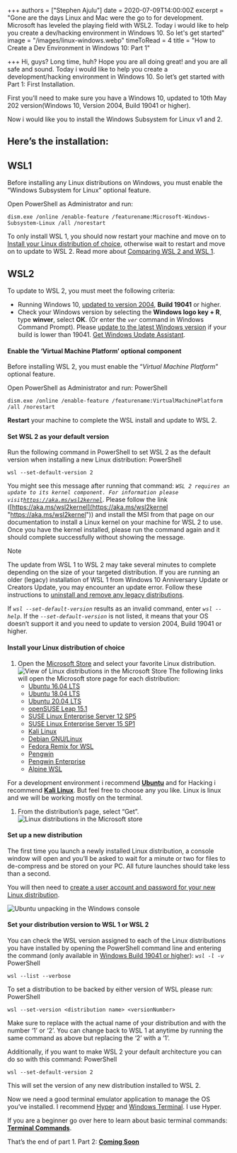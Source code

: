 +++
authors = ["Stephen Ajulu"]
date = 2020-07-09T14:00:00Z
excerpt = "Gone are the days Linux and Mac were the go to for development. Microsoft has leveled the playing field with WSL2. Today i would like to help you create a dev/hacking environment in Windows 10. So let's get started"
image = "/images/linux-windows.webp"
timeToRead = 4
title = "How to Create a Dev Environment in Windows 10: Part 1"

+++
Hi, guys? Long time, huh? Hope you are all doing great! and you are all safe and sound. Today i would like to help you create a development/hacking environment in Windows 10. So let’s get started with Part 1: First Installation.

First you’ll need to make sure you have a Windows 10, updated to 10th May 202 version(Windows 10, Version 2004, Build 19041 or higher).

Now i would like you to install the Windows Subsystem for Linux v1 and 2.

## Here’s the installation:

## WSL1

Before installing any Linux distributions on Windows, you must enable the “Windows Subsystem for Linux” optional feature.

Open PowerShell as Administrator and run:

    dism.exe /online /enable-feature /featurename:Microsoft-Windows-Subsystem-Linux /all /norestart

To only install WSL 1, you should now restart your machine and move on to [Install your Linux distribution of choice](https://docs.microsoft.com/en-us/windows/wsl/install-win10#install-your-linux-distribution-of-choice), otherwise wait to restart and move on to update to WSL 2. Read more about [Comparing WSL 2 and WSL 1](https://docs.microsoft.com/en-us/windows/wsl/compare-versions).

## WSL2

To update to WSL 2, you must meet the following criteria:

* Running Windows 10, [updated to version 2004](https://ajulusthoughts.wordpress.com/2020/07/09/how-to-create-a-dev-environment-in-windows-10-part-1/windowsupdate), **Build 19041** or higher.
* Check your Windows version by selecting the **Windows logo key + R**, type **winver**, select **OK**. (Or enter the _`ver`_ command in Windows Command Prompt). Please [update to the latest Windows version](https://ajulusthoughts.wordpress.com/2020/07/09/how-to-create-a-dev-environment-in-windows-10-part-1/windowsupdate) if your build is lower than 19041. [Get Windows Update Assistant](https://www.microsoft.com/software-download/windows10).

#### Enable the ‘Virtual Machine Platform’ optional component

Before installing WSL 2, you must enable the “_Virtual Machine Platform_” optional feature.

Open PowerShell as Administrator and run: PowerShell

    dism.exe /online /enable-feature /featurename:VirtualMachinePlatform /all /norestart


**Restart** your machine to complete the WSL install and update to WSL 2.

#### Set WSL 2 as your default version

Run the following command in PowerShell to set WSL 2 as the default version when installing a new Linux distribution: PowerShell

    wsl --set-default-version 2

You might see this message after running that command: _`WSL 2 requires an update to its kernel component. For information please visit`_[_`https://aka.ms/wsl2kernel`_](https://aka.ms/wsl2kernel "https://aka.ms/wsl2kernel"). Please follow the link ([https://aka.ms/wsl2kernel](https://aka.ms/wsl2kernel "https://aka.ms/wsl2kernel")) and install the MSI from that page on our documentation to install a Linux kernel on your machine for WSL 2 to use. Once you have the kernel installed, please run the command again and it should complete successfully without showing the message.

Note

The update from WSL 1 to WSL 2 may take several minutes to complete depending on the size of your targeted distribution. If you are running an older (legacy) installation of WSL 1 from Windows 10 Anniversary Update or Creators Update, you may encounter an update error. Follow these instructions to [uninstall and remove any legacy distributions](https://docs.microsoft.com/en-us/windows/wsl/install-legacy#uninstallingremoving-the-legacy-distro).

If _`wsl --set-default-version`_ results as an invalid command, enter _`wsl --help`_. If the _`--set-default-version`_ is not listed, it means that your OS doesn’t support it and you need to update to version 2004, Build 19041 or higher.

#### Install your Linux distribution of choice

1. Open the [Microsoft Store](https://aka.ms/wslstore) and select your favorite Linux distribution. ![View of Linux distributions in the Microsoft Store](https://docs.microsoft.com/en-us/windows/wsl/media/store.png) The following links will open the Microsoft store page for each distribution:
   * [Ubuntu 16.04 LTS](https://www.microsoft.com/store/apps/9pjn388hp8c9)
   * [Ubuntu 18.04 LTS](https://www.microsoft.com/store/apps/9N9TNGVNDL3Q)
   * [Ubuntu 20.04 LTS](https://www.microsoft.com/store/apps/9n6svws3rx71)
   * [openSUSE Leap 15.1](https://www.microsoft.com/store/apps/9NJFZK00FGKV)
   * [SUSE Linux Enterprise Server 12 SP5](https://www.microsoft.com/store/apps/9MZ3D1TRP8T1)
   * [SUSE Linux Enterprise Server 15 SP1](https://www.microsoft.com/store/apps/9PN498VPMF3Z)
   * [Kali Linux](https://www.microsoft.com/store/apps/9PKR34TNCV07)
   * [Debian GNU/Linux](https://www.microsoft.com/store/apps/9MSVKQC78PK6)
   * [Fedora Remix for WSL](https://www.microsoft.com/store/apps/9n6gdm4k2hnc)
   * [Pengwin](https://www.microsoft.com/store/apps/9NV1GV1PXZ6P)
   * [Pengwin Enterprise](https://www.microsoft.com/store/apps/9N8LP0X93VCP)
   * [Alpine WSL](https://www.microsoft.com/store/apps/9p804crf0395)

For a development environment i recommend [**Ubuntu**](https://www.microsoft.com/store/apps/9n6svws3rx71) and for Hacking i recommend [**Kali Linux**](https://www.microsoft.com/store/apps/9PKR34TNCV07). But feel free to choose any you like. Linux is linux and we will be working mostly on the terminal.

1. From the distribution’s page, select “Get”. ![Linux distributions in the Microsoft store](https://docs.microsoft.com/en-us/windows/wsl/media/ubuntustore.png)

#### Set up a new distribution

The first time you launch a newly installed Linux distribution, a console window will open and you’ll be asked to wait for a minute or two for files to de-compress and be stored on your PC. All future launches should take less than a second.

You will then need to [create a user account and password for your new Linux distribution](https://docs.microsoft.com/en-us/windows/wsl/user-support).

![Ubuntu unpacking in the Windows console](https://docs.microsoft.com/en-us/windows/wsl/media/ubuntuinstall.png)

#### Set your distribution version to WSL 1 or WSL 2

You can check the WSL version assigned to each of the Linux distributions you have installed by opening the PowerShell command line and entering the command (only available in [Windows Build 19041 or higher](https://ajulusthoughts.wordpress.com/2020/07/09/how-to-create-a-dev-environment-in-windows-10-part-1/windowsupdate)): _`wsl -l -v`_ PowerShell

    wsl --list --verbose

To set a distribution to be backed by either version of WSL please run: PowerShell

    wsl --set-version <distribution name> <versionNumber>

Make sure to replace _<distribution name>_ with the actual name of your distribution and _<versionNumber>_ with the number ‘1’ or ‘2’. You can change back to WSL 1 at anytime by running the same command as above but replacing the ‘2’ with a ‘1’.

Additionally, if you want to make WSL 2 your default architecture you can do so with this command: PowerShell

    wsl --set-default-version 2

This will set the version of any new distribution installed to WSL 2.

Now we need a good terminal emulator application to manage the OS you’ve installed. I recommend [Hyper](http://hyper.is/) and [Windows Terminal](https://www.google.com/url?sa=t&rct=j&q=&esrc=s&source=web&cd=&cad=rja&uact=8&ved=2ahUKEwihjb2xzb_qAhXIxoUKHZk6CwcQFjAAegQIARAB&url=https%3A%2F%2Fwww.microsoft.com%2Fen-us%2Fp%2Fwindows-terminal%2F9n0dx20hk701&usg=AOvVaw0T3sd9IQM_S3Udg4fr3Xkz). I use Hyper.

If you are a beginner go over here to learn about basic terminal commands: [**Terminal Commands**](https://ajulusthoughts.wordpress.com/2019/05/30/basic-linux-commands/).

That’s the end of part 1. Part 2: [**Coming Soon**](https://ajulusthoughts.wordpress.com/2020/07/09/how-to-create-a-dev-environment-in-windows-10-part-2/)
